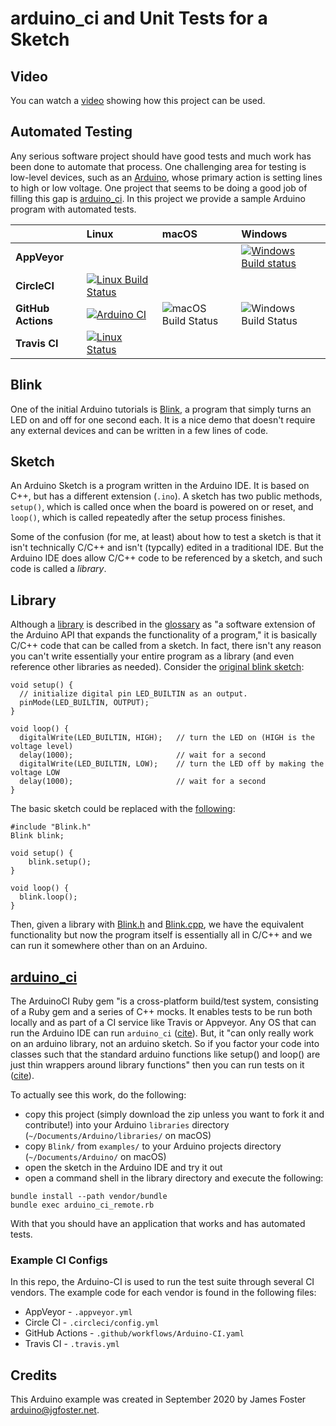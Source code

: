 # arduino_ci and Unit Tests for a Sketch

## Video 

You can watch a [video](https://youtu.be/vaS4AU_PXQo) showing how this project can be used.

## Automated Testing

Any serious software project should have good tests and much work has been done to automate that process. One challenging area for testing is low-level devices, such as an [Arduino](https://www.arduino.cc/), whose primary action is setting lines to high or low voltage. One project that seems to be doing a good job of filling this gap is [arduino_ci](https://github.com/ianfixes/arduino_ci). In this project we provide a sample Arduino program with automated tests.

 &nbsp;            | Linux | macOS | Windows
-------------------|:------|:------|:-------
**AppVeyor**       |       |       | [![Windows Build status](https://ci.appveyor.com/api/projects/status/3q9fp44hmpl8yjso/branch/master?svg=true)](https://ci.appveyor.com/project/ianfixes/blink/branch/master)
**CircleCI**       | [![Linux Build Status](https://circleci.com/gh/prestoncarman/Blink/tree/2020-11-10_ci.svg?style=svg)](https://app.circleci.com/pipelines/github/prestoncarman/Blink) | |
**GitHub Actions** | [![Arduino CI](https://github.com/Arduino-CI/Blink/workflows/Arduino%20CI/badge.svg)](https://github.com/marketplace/actions/arduino_ci) | ![macOS Build Status](https://github.com/Arduino-CI/Blink/workflows/macos/badge.svg) | ![Windows Build Status](https://github.com/Arduino-CI/Blink/workflows/windows/badge.svg) 
**Travis CI**      | [![Linux Status](https://travis-ci.org/Arduino-CI/Blink.svg?branch=master)](https://travis-ci.org/Arduino-CI/Blink) | |


## Blink

One of the initial Arduino tutorials is [Blink](https://www.arduino.cc/en/Tutorial/Blink), a program that simply turns an LED on and off for one second each. It is a nice demo that doesn't require any external devices and can be written in a few lines of code.

## Sketch

An Arduino Sketch is a program written in the Arduino IDE. It is based on C++, but has a different extension (`.ino`). A sketch has two public methods, `setup()`, which is called once when the board is powered on or reset, and `loop()`, which is called repeatedly after the setup process finishes. 

Some of the confusion (for me, at least) about how to test a sketch is that it isn't technically C/C++ and isn't (typcally) edited in a traditional IDE. But the Arduino IDE does allow C/C++ code to be referenced by a sketch, and such code is called a _library_. 

## Library

Although a [library](https://www.arduino.cc/en/main/libraries) is described in the [glossary](https://www.arduino.cc/glossary/en/) as "a software extension of the Arduino API that expands the functionality of a program," it is basically C/C++ code that can be called from a sketch. In fact, there isn't any reason you can't write essentially your entire program as a library (and even reference other libraries as needed). Consider the [original blink sketch](https://www.arduino.cc/en/Tutorial/Blink):

```
void setup() {
  // initialize digital pin LED_BUILTIN as an output.
  pinMode(LED_BUILTIN, OUTPUT);
}

void loop() {
  digitalWrite(LED_BUILTIN, HIGH);   // turn the LED on (HIGH is the voltage level)
  delay(1000);                       // wait for a second
  digitalWrite(LED_BUILTIN, LOW);    // turn the LED off by making the voltage LOW
  delay(1000);                       // wait for a second
}
```

The basic sketch could be replaced with the [following](examples/Blink/Blink.ino): 

```
#include "Blink.h"
Blink blink;

void setup() {
    blink.setup();
}

void loop() {
  blink.loop();
}
```

Then, given a library with [Blink.h](blink.h) and [Blink.cpp](Blink.cpp), we have the equivalent functionality but now the program itself is essentially all in C/C++ and we can run it somewhere other than on an Arduino.

## [arduino_ci](https://github.com/ianfixes/arduino_ci)

The ArduinoCI Ruby gem "is a cross-platform build/test system, consisting of a Ruby gem and a series of C++ mocks. It enables tests to be run both locally and as part of a CI service like Travis or Appveyor. Any OS that can run the Arduino IDE can run `arduino_ci` ([cite](https://github.com/ianfixes/arduino_ci)). But, it "can only really work on an arduino library, not an arduino sketch. So if you factor your code into classes such that the standard arduino functions like setup() and loop() are just thin wrappers around library functions" then you can run tests on it ([cite](https://github.com/ianfixes/arduino_ci/issues/139#issuecomment-613164740)).

To actually see this work, do the following:
  * copy this project (simply download the zip unless you want to fork it and contribute!) into your Arduino `libraries` directory (`~/Documents/Arduino/libraries/` on macOS)
  * copy `Blink/` from `examples/` to your Arduino projects directory (`~/Documents/Arduino/` on macOS)
  * open the sketch in the Arduino IDE and try it out
  * open a command shell in the library directory and execute the following:

  ```
  bundle install --path vendor/bundle
  bundle exec arduino_ci_remote.rb
  ```

With that you should have an application that works and has automated tests.

### Example CI Configs

In this repo, the Arduino-CI is used to run the test suite through several CI vendors.
The example code for each vendor is found in the following files:

* AppVeyor - `.appveyor.yml`
* Circle CI - `.circleci/config.yml`
* GitHub Actions - `.github/workflows/Arduino-CI.yaml`
* Travis CI - `.travis.yml`

## Credits

This Arduino example was created in September 2020 by James Foster <arduino@jgfoster.net>.
